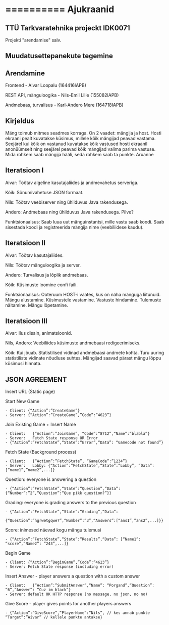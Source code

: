 ==========
Ajukraanid
==========


TTÜ Tarkvaratehnika projeckt IDK0071
------------------------------------

Projekti "arendamise" salv.

Muudatusettepanekute tegemine
-----------------------------


Arendamine
----------

Frontend - Aivar Loopalu (164416IAPB)

REST API, mänguloogika - Nils-Emil Lille (155082IAPB)

Andmebaas, turvalisus  - Karl-Andero Mere (164718IAPB)


Kirjeldus
---------
Mäng toimub mitmes seadmes korraga. On 2 vaadet: mängija ja host. Hosti ekraani pealt kuvatakse küsimus, millele kõik mängijad peavad vastama. Seejärel kui kõik on vastanud kuvatakse kõik vastused hosti ekraanil anonüümselt ning seejärel peavad kõik mängijad valima parima vastuse. Mida rohkem saab mängija hääli, seda rohkem saab ta punkte.
Aruanne


Iteratsioon I
-------------

Aivar: Töötav algeline kasutajaliides ja andmevahetus serveriga.

Kõik: Sõnumivahetuse JSON formaat.

Nils: Töötav veebiserver ning ühilduvus Java rakendusega.

Andero: Andmebaas ning ühilduvus Java rakendusega. Pilve?

Funktsionaalsus:
Saab luua uut mänguinstantsi, mille vastu saab koodi.
Saab sisestada koodi ja registreerida mängija nime (veebiliidese kaudu).

Iteratsioon II
--------------
Aivar: Töötav kasutajaliides.

Nils: Töötav mänguloogika ja server.

Andero: Turvalisus ja lõplik andmebaas.

Kõik: Küsimuste loomine confi faili.

Funktsionaalsus:
Ooteruum HOST-i vaates, kus on näha mänguga liitunuid.
Mängu alustamine.
Küsimustele vastamine.
Vastuste hindamine.
Tulemuste näitamine.
Mängu lõpetamine.

Iteratsioon III
---------------
Aivar: Ilus disain, animatsioonid.

Nils, Andero: Veebiliides küsimuste andmebaasi redigeerimiseks.

Kõik: Kui jõuab.
Statistilised vidinad andmebaasi andmete kohta. Turu uuring statistiliste vidinate nõudluse suhtes.
Mängijad saavad pärast mängu lõppu küsimusi hinnata.


JSON AGREEMENT
--------------

Insert URL (Static page)

Start New Game

	- Client: {“Action”:”CreateGame”}
	- Server: {“Action”:”CreateGame”,”Code”:”4623”}
Join Existing Game + Insert Name

	- Client: 	{“Action”:”JoinGame”, “Code”:“8712”,“Name”:“blabla”}
	- Server: 	Fetch State response OR Error
	- {“Action”:”FetchState”,“State”:“Error”,“Data”: “Gamecode not found”}

Fetch State (Background process)

	- Client: 	{“Action”:”FetchState”, “GameCode”:”1234”}
	- Server: 	Lobby: {“Action”:”FetchState”,“State”:“Lobby”, “Data”: [“name1”,”name2”,...]}

Question: everyone is answering a question

    - {“Action”:”FetchState”,“State”:“Question”,“Data”: {“Number”:”2”,“Question”:“Que pikk question?”}}

Grading: everyone is grading answers to the previous question

    - {“Action”:”FetchState”,“State”:“Grading”,“Data”:
                              {“Question”:”hgrwetgqwe?”,“Number”:”3”,“Answers”:[“ans1”,”ans2”,...]}}

Score: inimesed näevad kogu mängu tulemusi

    - {“Action”:”FetchState”,“State”:“Results”,“Data”: [“Name1”: “score”,“Name2”: “243”,...]}
    
Begin Game

    - Client: {“Action”:”BeginGame”,”Code”:”4623”}
    - Server: Fetch State response (including error)

Insert Answer - player answers a question with a custom answer

	- Client:	{“Action”:”SubmitAnswer”,“Name”: “Porgand”,“Question”: “6”,“Answer”: “Cuz im black”}
	- Server: default OK HTTP response (no message, no json, no no)
	
Give Score - player gives points for another players answers

	- {“Action”:”GiveScore”,“PlayerName”:“Nils”, // kes annab punkte “Target”:”Aivar” // kellele punkte antakse}

    
